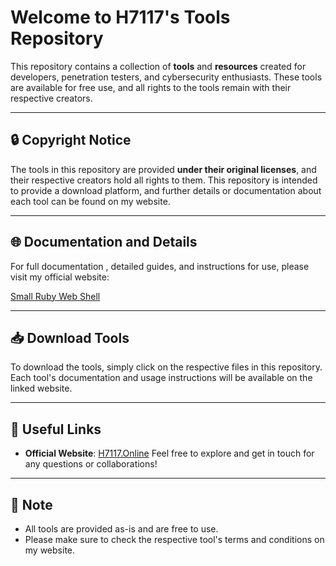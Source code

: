 # Welcome to H7117's Tools Repository

This repository contains a collection of **tools** and **resources** created for developers, penetration testers, and cybersecurity enthusiasts. These tools are available for free use, and all rights to the tools remain with their respective creators.

---

## 🔒 Copyright Notice

The tools in this repository are provided **under their original licenses**, and their respective creators hold all rights to them. This repository is intended to provide a download platform, and further details or documentation about each tool can be found on my website.

---

## 🌐 Documentation and Details

For full documentation , detailed guides, and instructions for use, please visit my official website:

[Small Ruby Web Shell](http://www.h7117.online/2025/01/small-ruby-web-shell.html)

---

## 📥 Download Tools

To download the tools, simply click on the respective files in this repository. Each tool's documentation and usage instructions will be available on the linked website.

---

## 🔗 Useful Links

- **Official Website**: [H7117.Online](https://www.h7117.online)
Feel free to explore and get in touch for any questions or collaborations!

---

## 📢 Note

- All tools are provided as-is and are free to use.
- Please make sure to check the respective tool's terms and conditions on my website.
